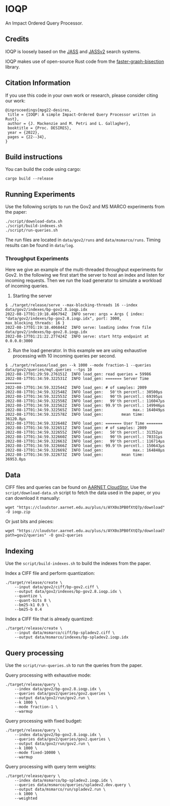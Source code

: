# IOQP
An Impact Ordered Query Processor.


## Credits

IOQP is loosely based on the [JASS](https://github.com/lintool/JASS) and [JASSv2](https://github.com/andrewtrotman/JASSv2) search systems.

IOQP makes use of open-source Rust code from the [faster-graph-bisection](https://github.com/mpetri/faster-graph-bisection) library.

## Citation Information

If you use this code in your own work or research, please consider citing our
work:
```
@inproceedings{mpg22-desires,
 title = {IOQP: A simple Impact-Ordered Query Processor written in Rust},
 author = {J. Mackenzie and M. Petri and L. Gallagher},
 booktitle = {Proc. DESIRES},
 year = {2022},
 pages = {22--34},
}
```

## Build instructions

You can build the code using cargo:

```
cargo build --release
```

## Running Experiments

Use the following scripts to run the Gov2 and MS MARCO experiments from the paper:

```
./script/download-data.sh
./script/build-indexes.sh
./script/run-queries.sh
```

The run files are located in `data/gov2/runs` and `data/msmarco/runs`. Timing
results can be found in `data/log`.

### Throughput Experiments

Here we give an example of the multi-threaded throughput experiments for Gov2.
In the following we first start the server to host an index and listen for
incoming requests. Then we run the load generator to simulate a workload of
incoming queries.

1. Starting the server

```
$ ./target/release/serve --max-blocking-threads 16 --index data/gov2/indexes/bp-gov2.8.ioqp.idx 
2022-08-17T01:19:18.406794Z  INFO serve: args = Args { index: "data/gov2/indexes/bp-gov2.8.ioqp.idx", port: 3000, max_blocking_threads: 16 }
2022-08-17T01:19:18.406844Z  INFO serve: loading index from file data/gov2/indexes/bp-gov2.8.ioqp.idx
2022-08-17T01:21:22.277424Z  INFO serve: start http endpoint at 0.0.0.0:3000
```

2. Run the load generator. In this example we are using exhaustive processing
   with 10 incoming queries per second.

```
$ ./target/release/load_gen --k 1000 --mode fraction-1 --queries data/gov2/queries/mqt.queries --tps 10
2022-08-17T01:29:59.276151Z  INFO load_gen: read queries = 59986
2022-08-17T01:34:59.322531Z  INFO load_gen: ======= Server Time =======
2022-08-17T01:34:59.322544Z  INFO load_gen: # of samples: 2009
2022-08-17T01:34:59.322548Z  INFO load_gen:   50'th percntl.: 30500µs
2022-08-17T01:34:59.322553Z  INFO load_gen:   90'th percntl.: 69395µs
2022-08-17T01:34:59.322558Z  INFO load_gen:   99'th percntl.: 116047µs
2022-08-17T01:34:59.322562Z  INFO load_gen: 99.9'th percntl.: 149946µs
2022-08-17T01:34:59.322565Z  INFO load_gen:             max.: 164049µs
2022-08-17T01:34:59.322578Z  INFO load_gen:        mean time: 36120.8µs
2022-08-17T01:34:59.322648Z  INFO load_gen: ======= User Time =======
2022-08-17T01:34:59.322651Z  INFO load_gen: # of samples: 2009
2022-08-17T01:34:59.322655Z  INFO load_gen:   50'th percntl.: 31352µs
2022-08-17T01:34:59.322660Z  INFO load_gen:   90'th percntl.: 70331µs
2022-08-17T01:34:59.322663Z  INFO load_gen:   99'th percntl.: 116714µs
2022-08-17T01:34:59.322666Z  INFO load_gen: 99.9'th percntl.: 150643µs
2022-08-17T01:34:59.322669Z  INFO load_gen:             max.: 164848µs
2022-08-17T01:34:59.322673Z  INFO load_gen:        mean time: 36953.0µs
```

## Data

CIFF files and queries can be found on [AARNET CloudStor.](https://cloudstor.aarnet.edu.au/plus/s/AYX0o3PB0fXtQ7p)
Use the `script/download-data.sh` script to fetch the data used in the paper, or you can download it manually:

`wget "https://cloudstor.aarnet.edu.au/plus/s/AYX0o3PB0fXtQ7p/download" -O ioqp.zip`

Or just bits and pieces:

`wget "https://cloudstor.aarnet.edu.au/plus/s/AYX0o3PB0fXtQ7p/download?path=gov2/queries" -O gov2-queries`

## Indexing

Use the `script/build-indexes.sh` to build the indexes from the paper.

Index a CIFF file and perform quantization:

```
./target/release/create \
    --input data/gov2/ciff/bp-gov2.ciff \
    --output data/gov2/indexes/bp-gov2.8.ioqp.idx \
    --quantize \
    --quant-bits 8 \
    --bm25-k1 0.9 \
    --bm25-b 0.4
```

Index a CIFF file that is already quantized:

```
./target/release/create \
    --input data/msmarco/ciff/bp-spladev2.ciff \
    --output data/msmarco/indexes/bp-spladev2.ioqp.idx
```

## Query processing

Use the `script/run-queries.sh` to run the queries from the paper.

Query processing with exhaustive mode:

```
./target/release/query \
    --index data/gov2/bp-gov2.8.ioqp.idx \
    --queries data/gov2/queries/gov2.queries \
    --output data/gov2/run/gov2.run \
    --k 1000 \
    --mode fraction-1 \
    --warmup
```

Query processing with fixed budget:

```
./target/release/query \
    --index data/gov2/bp-gov2.8.ioqp.idx \
    --queries data/gov2/queries/gov2.queries \
    --output data/gov2/run/gov2.run \
    --k 1000 \
    --mode fixed-10000 \
    --warmup
```

Query processing with query term weights:

```
./target/release/query \
    --index data/msmarco/bp-spladev2.ioqp.idx \
    --queries data/msmarco/queries/spladev2.dev.query \
    --output data/msmarco/run/spladev2.run \
    --k 1000 \
    --weighted
```
